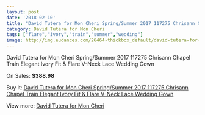 ```yaml
---
layout: post
date: '2018-02-10'
title: "David Tutera for Mon Cheri Spring/Summer 2017 117275 Chrisann Chapel Train Elegant Ivory Fit & Flare V-Neck Lace Wedding Gown"
category: David Tutera for Mon Cheri
tags: ["flare","ivory","train","summer","wedding"]
image: http://img.eudances.com/26464-thickbox_default/david-tutera-for-mon-cheri-spring-summer-2017-117275-chrisann-chapel-train-elegant-ivory-fit-flare-v-neck-lace-wedding-gown.jpg
---
```

David Tutera for Mon Cheri Spring/Summer 2017 117275 Chrisann Chapel Train Elegant Ivory Fit & Flare V-Neck Lace Wedding Gown

On Sales: **$388.98**
<a href="https://www.eudances.com/en/david-tutera-for-mon-cheri/8872-david-tutera-for-mon-cheri-spring-summer-2017-117275-chrisann-chapel-train-elegant-ivory-fit-flare-v-neck-lace-wedding-gown.html"><amp-img layout="responsive" width="600" height="600" src="//img.eudances.com/26464-thickbox_default/david-tutera-for-mon-cheri-spring-summer-2017-117275-chrisann-chapel-train-elegant-ivory-fit-flare-v-neck-lace-wedding-gown.jpg" alt="David Tutera for Mon Cheri Spring/Summer 2017 117275 Chrisann Chapel Train Elegant Ivory Fit & Flare V-Neck Lace Wedding Gown 0" /></a>
<a href="https://www.eudances.com/en/david-tutera-for-mon-cheri/8872-david-tutera-for-mon-cheri-spring-summer-2017-117275-chrisann-chapel-train-elegant-ivory-fit-flare-v-neck-lace-wedding-gown.html"><amp-img layout="responsive" width="600" height="600" src="//img.eudances.com/26467-thickbox_default/david-tutera-for-mon-cheri-spring-summer-2017-117275-chrisann-chapel-train-elegant-ivory-fit-flare-v-neck-lace-wedding-gown.jpg" alt="David Tutera for Mon Cheri Spring/Summer 2017 117275 Chrisann Chapel Train Elegant Ivory Fit & Flare V-Neck Lace Wedding Gown 1" /></a>
<a href="https://www.eudances.com/en/david-tutera-for-mon-cheri/8872-david-tutera-for-mon-cheri-spring-summer-2017-117275-chrisann-chapel-train-elegant-ivory-fit-flare-v-neck-lace-wedding-gown.html"><amp-img layout="responsive" width="600" height="600" src="//img.eudances.com/26466-thickbox_default/david-tutera-for-mon-cheri-spring-summer-2017-117275-chrisann-chapel-train-elegant-ivory-fit-flare-v-neck-lace-wedding-gown.jpg" alt="David Tutera for Mon Cheri Spring/Summer 2017 117275 Chrisann Chapel Train Elegant Ivory Fit & Flare V-Neck Lace Wedding Gown 2" /></a>
<a href="https://www.eudances.com/en/david-tutera-for-mon-cheri/8872-david-tutera-for-mon-cheri-spring-summer-2017-117275-chrisann-chapel-train-elegant-ivory-fit-flare-v-neck-lace-wedding-gown.html"><amp-img layout="responsive" width="600" height="600" src="//img.eudances.com/26465-thickbox_default/david-tutera-for-mon-cheri-spring-summer-2017-117275-chrisann-chapel-train-elegant-ivory-fit-flare-v-neck-lace-wedding-gown.jpg" alt="David Tutera for Mon Cheri Spring/Summer 2017 117275 Chrisann Chapel Train Elegant Ivory Fit & Flare V-Neck Lace Wedding Gown 3" /></a>

Buy it: [David Tutera for Mon Cheri Spring/Summer 2017 117275 Chrisann Chapel Train Elegant Ivory Fit & Flare V-Neck Lace Wedding Gown](https://www.eudances.com/en/david-tutera-for-mon-cheri/8872-david-tutera-for-mon-cheri-spring-summer-2017-117275-chrisann-chapel-train-elegant-ivory-fit-flare-v-neck-lace-wedding-gown.html "David Tutera for Mon Cheri Spring/Summer 2017 117275 Chrisann Chapel Train Elegant Ivory Fit & Flare V-Neck Lace Wedding Gown")

View more: [David Tutera for Mon Cheri](https://www.eudances.com/en/128-david-tutera-for-mon-cheri "David Tutera for Mon Cheri")